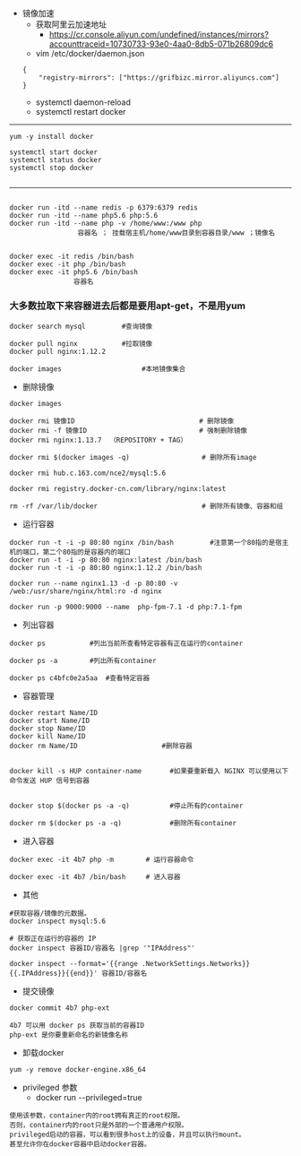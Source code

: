 - 镜像加速
  - 获取阿里云加速地址
    * https://cr.console.aliyun.com/undefined/instances/mirrors?accounttraceid=10730733-93e0-4aa0-8db5-071b26809dc6
  - vim /etc/docker/daemon.json
  ```
  {
      "registry-mirrors": ["https://grifbizc.mirror.aliyuncs.com"]
  }
  ```
   - systemctl daemon-reload
   - systemctl restart docker

----

```
yum -y install docker

systemctl start docker
systemctl status docker
systemctl stop docker
 
```

----

```

docker run -itd --name redis -p 6379:6379 redis
docker run -itd --name php5.6 php:5.6
docker run -itd --name php -v /home/www:/www php
                 容器名 ； 挂载宿主机/home/www目录到容器目录/www ；镜像名


docker exec -it redis /bin/bash
docker exec -it php /bin/bash
docker exec -it php5.6 /bin/bash
                容器名
```

### 大多数拉取下来容器进去后都是要用apt-get，不是用yum

```
docker search mysql         #查询镜像

docker pull nginx           #拉取镜像
docker pull nginx:1.12.2

docker images		             #本地镜像集合
```

- 删除镜像
```
docker images

docker rmi 镜像ID	                              # 删除镜像
docker rmi -f 镜像ID                            # 强制删除镜像
docker rmi nginx:1.13.7  （REPOSITORY + TAG）

docker rmi $(docker images -q)                  # 删除所有image

docker rmi hub.c.163.com/nce2/mysql:5.6

docker rmi registry.docker-cn.com/library/nginx:latest

rm -rf /var/lib/docker                          # 删除所有镜像、容器和组
```


- 运行容器
```
docker run -t -i -p 80:80 nginx /bin/bash         #注意第一个80指的是宿主机的端口，第二个80指的是容器内的端口
docker run -t -i -p 80:80 nginx:latest /bin/bash
docker run -t -i -p 80:80 nginx:1.12.2 /bin/bash

docker run --name nginx1.13 -d -p 80:80 -v /web:/usr/share/nginx/html:ro -d nginx

docker run -p 9000:9000 --name  php-fpm-7.1 -d php:7.1-fpm
```

- 列出容器
```
docker ps           #列出当前所查看特定容器有正在运行的container

docker ps -a        #列出所有container

docker ps c4bfc0e2a5aa  #查看特定容器

```

- 容器管理
```
docker restart Name/ID
docker start Name/ID
docker stop Name/ID
docker kill Name/ID
docker rm Name/ID                     #删除容器


docker kill -s HUP container-name       #如果要重新载入 NGINX 可以使用以下命令发送 HUP 信号到容器


docker stop $(docker ps -a -q)          #停止所有的container

docker rm $(docker ps -a -q)            #删除所有container
```

- 进入容器
```
docker exec -it 4b7 php -m        # 运行容器命令
 
docker exec -it 4b7 /bin/bash     # 进入容器
```

- 其他
```
#获取容器/镜像的元数据。
docker inspect mysql:5.6

# 获取正在运行的容器的 IP
docker inspect 容器ID/容器名 |grep '"IPAddress"'

docker inspect --format='{{range .NetworkSettings.Networks}}{{.IPAddress}}{{end}}' 容器ID/容器名
```

- 提交镜像
```
docker commit 4b7 php-ext

4b7 可以用 docker ps 获取当前的容器ID
php-ext 是你要重新命名的新镜像名称
```

- 卸载docker
```
yum -y remove docker-engine.x86_64
```

- privileged 参数
   - docker run --privileged=true
```
使用该参数，container内的root拥有真正的root权限。
否则，container内的root只是外部的一个普通用户权限。
privileged启动的容器，可以看到很多host上的设备，并且可以执行mount。
甚至允许你在docker容器中启动docker容器。
```
